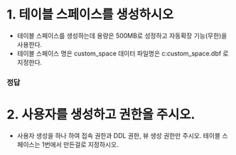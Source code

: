 # 1. 테이블 스페이스를 생성하시오
- 테이블 스페이스를 생성하는데 용량은 500MB로 성정하고 자동확장 기능(무한)을 사용한다.
- 테이블 스페이스 명은 custom_space 데이터 파일명은 c:custom_space.dbf 로 지정한다.

### 정답


# 2. 사용자를 생성하고 권한을 주시오.
- 사용자 생성을 하나 하여 접속 권한과 DDL 권한, 뷰 생성 권한만 주시오. 테이블 스페이스는 1번에서 만든걸로 지정하시오.
